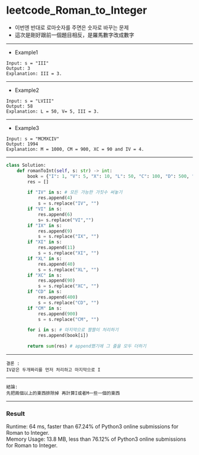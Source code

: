 # leetcode_Roman_to_Integer
+ 이번엔 반대로 로마숫자를 주면은 숫자로 바꾸는 문제
+ 這次是剛好跟前一個題目相反，是羅馬數字改成數字

-----
+ Example1
```
Input: s = "III"
Output: 3
Explanation: III = 3.
```
----
+ Example2
```
Input: s = "LVIII"
Output: 58
Explanation: L = 50, V= 5, III = 3.
```
----
+ Example3
```
Input: s = "MCMXCIV"
Output: 1994
Explanation: M = 1000, CM = 900, XC = 90 and IV = 4.
```
----
```python
class Solution:
    def romanToInt(self, s: str) -> int:
        book = {"I": 1, "V": 5, "X": 10, "L": 50, "C": 100, "D": 500, "M": 1000}
        res = []

        if "IV" in s: # 모든 가능한 가짓수 써놓기
            res.append(4)
            s = s.replace("IV", "")
        if "VI" in s:
            res.append(6)
            s= s.replace("VI","")
        if "IX" in s:
            res.append(9)
            s = s.replace("IX", "")
        if "XI" in s:
            res.append(11)
            s = s.replace("XI", "")
        if "XL" in s:
            res.append(40)
            s = s.replace("XL", "")
        if "XC" in s:
            res.append(90)
            s = s.replace("XC", "")
        if "CD" in s:
            res.append(400)
            s = s.replace("CD", "")
        if "CM" in s:
            res.append(900)
            s = s.replace("CM", "")

        for i in s: # 마지막으로 짤짤이 처리하기
            res.append(book[i])

        return sum(res) # append했기에 그 줄을 모두 더하기
```
---
```
결론 : 
IV같은 두개짜리를 먼저 처리하고 마지막으로 I
```
---
```
結論:
先把兩個以上的東西排除掉 再計算I或者M一些一個的東西
```
---
### Result
Runtime: 64 ms, faster than 67.24% of Python3 online submissions for Roman to Integer.\
Memory Usage: 13.8 MB, less than 76.12% of Python3 online submissions for Roman to Integer.
